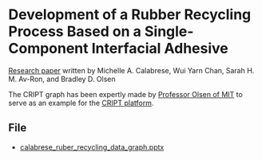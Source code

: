 # Development of a Rubber Recycling Process Based on a Single-Component Interfacial Adhesive

[Research paper](https://pubs.acs.org/doi/abs/10.1021/acsapm.0c01343) written by 
Michelle A. Calabrese, Wui Yarn Chan, Sarah H. M. Av-Ron, and Bradley D. Olsen

The CRIPT graph has been expertly made by
[Professor Olsen of MIT](https://cheme.mit.edu/profile/bradley-d-olsen/) 
to serve as an example for the [CRIPT platform](https://criptapp.org).

## File

* [calabrese_ruber_recycling_data_graph.pptx](./graph_ppt/Calabrese_ruber_recycling_data_graph.pptx)
